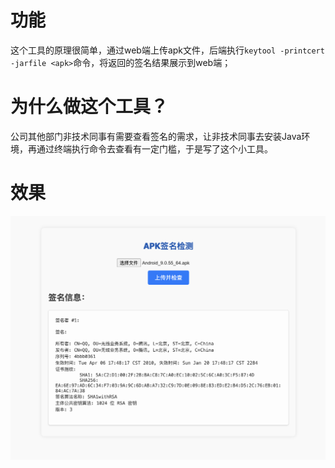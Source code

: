 # 功能
这个工具的原理很简单，通过web端上传apk文件，后端执行`keytool -printcert -jarfile <apk>`命令，将返回的签名结果展示到web端；

# 为什么做这个工具？
公司其他部门非技术同事有需要查看签名的需求，让非技术同事去安装Java环境，再通过终端执行命令去查看有一定门槛，于是写了这个小工具。

# 效果
![效果图](https://github.com/Ed1s0nZ/APK-SignCheck/blob/main/效果.png)
